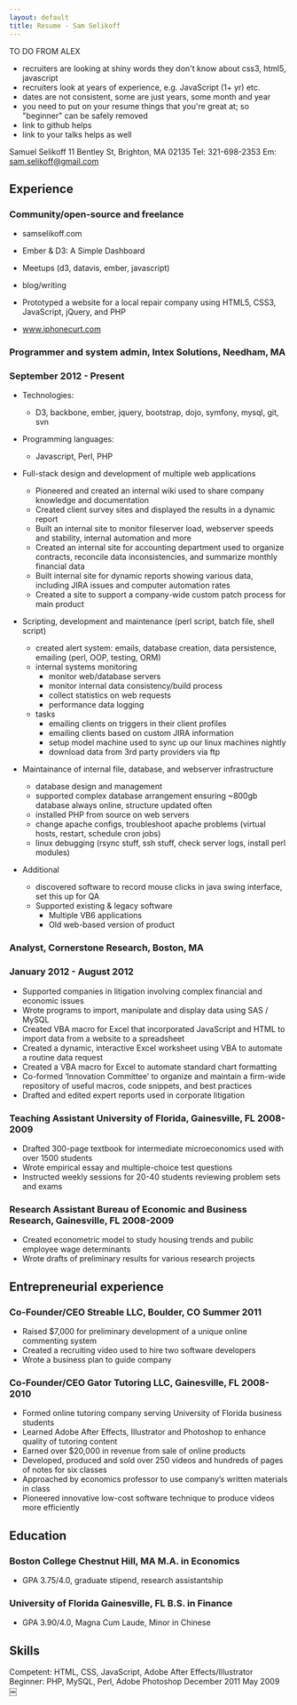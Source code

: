 ```yaml
---
layout: default
title: Resume - Sam Selikoff
---
```


TO DO FROM ALEX
- recruiters are looking at shiny words they don't know about css3, html5, javascript
- recruiters look at years of experience, e.g. JavaScript (1+ yr) etc.
- dates are not consistent, some are just years, some month and year
- you need to put on your resume things that you're great at; so "beginner" can be safely removed
- link to github helps
- link to your talks helps as well

Samuel Selikoff
11 Bentley St, Brighton, MA 02135 Tel: 321-698-2353 Em: sam.selikoff@gmail.com

Experience
----------

### Community/open-source and freelance

- samselikoff.com
- Ember & D3: A Simple Dashboard
- Meetups (d3, datavis, ember, javascript)
- blog/writing

- Prototyped a website for a local repair company using HTML5, CSS3, JavaScript, jQuery, and PHP
- www.iphonecurt.com

### Programmer and system admin, Intex Solutions, Needham, MA 
### September 2012 - Present

- Technologies:
	- D3, backbone, ember, jquery, bootstrap, dojo, symfony, mysql, git, svn

- Programming languages:
	- Javascript, Perl, PHP 

- Full-stack design and development of multiple web applications
	- Pioneered and created an internal wiki used to share company knowledge and documentation
	- Created client survey sites and displayed the results in a dynamic report
	- Built an internal site to monitor fileserver load, webserver speeds and stability, internal automation and more
	- Created an internal site for accounting department used to organize contracts, reconcile data inconsistencies, and summarize monthly financial data
	- Built internal site for dynamic reports showing various data, including JIRA issues and computer automation rates
	- Created a site to support a company-wide custom patch process for main product

- Scripting, development and maintenance (perl script, batch file, shell script)
	- created alert system: emails, database creation, data persistence, emailing (perl, OOP, testing, ORM)
	- internal systems monitoring
		- monitor web/database servers
		- monitor internal data consistency/build process
		- collect statistics on web requests
		- performance data logging
	- tasks
		- emailing clients on triggers in their client profiles
		- emailing clients based on custom JIRA information
		- setup model machine used to sync up our linux machines nightly
		- download data from 3rd party providers via ftp

-	Maintainance of internal file, database, and webserver infrastructure
	- database design and management
	- supported complex database arrangement ensuring ~800gb database always online, structure updated often
	- installed PHP from source on web servers
	- change apache configs, troubleshoot apache problems (virtual hosts, restart, schedule cron jobs)
	- linux debugging (rsync stuff, ssh stuff, check server logs, install perl modules)
- Additional 
	- discovered software to record mouse clicks in java swing interface, set this up for QA
	- Supported existing & legacy software
		- Multiple VB6 applications
		- Old web-based version of product

### Analyst, Cornerstone Research, Boston, MA 
### January 2012 - August 2012

- Supported companies in litigation involving complex financial and economic issues
- Wrote programs to import, manipulate and display data using SAS / MySQL
- Created VBA macro for Excel that incorporated JavaScript and HTML to import data from a website to a spreadsheet
- Created a dynamic, interactive Excel worksheet using VBA to automate a routine data request
- Created a VBA macro for Excel to automate standard chart formatting
- Co-formed ‘Innovation Committee’ to organize and maintain a firm-wide repository of useful macros, code snippets, and best practices 
- Drafted and edited expert reports used in corporate litigation

### Teaching Assistant University of Florida, Gainesville, FL 2008-2009

- Drafted 300-page textbook for intermediate microeconomics used with over 1500 students
- Wrote empirical essay and multiple-choice test questions
- Instructed weekly sessions for 20-40 students reviewing problem sets and exams

### Research Assistant Bureau of Economic and Business Research, Gainesville, FL 2008-2009 

- Created econometric model to study housing trends and public employee wage determinants
- Wrote drafts of preliminary results for various research projects

Entrepreneurial experience
--------------------------

### Co-Founder/CEO Streable LLC, Boulder, CO Summer 2011 

- Raised $7,000 for preliminary development of a unique online commenting system
- Created a recruiting video used to hire two software developers
- Wrote a business plan to guide company

### Co-Founder/CEO Gator Tutoring LLC, Gainesville, FL 2008-2010

- Formed online tutoring company serving University of Florida business students
- Learned Adobe After Effects, Illustrator and Photoshop to enhance quality of tutoring content
- Earned over $20,000 in revenue from sale of online products
- Developed, produced and sold over 250 videos and hundreds of pages of notes for six classes 
- Approached by economics professor to use company’s written materials in class
- Pioneered innovative low-cost software technique to produce videos more efficiently

Education
---------

### Boston College Chestnut Hill, MA M.A. in Economics

- GPA 3.75/4.0, graduate stipend, research assistantship

### University of Florida Gainesville, FL B.S. in Finance

- GPA 3.90/4.0, Magna Cum Laude, Minor in Chinese

## Skills
Competent: HTML, CSS, JavaScript, Adobe After Effects/Illustrator Beginner: PHP, MySQL, Perl, Adobe Photoshop
December 2011 May 2009
￼